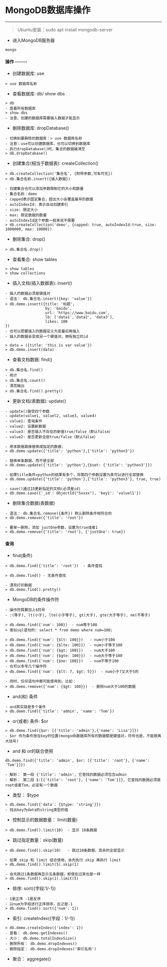 # MongoDB数据库操作
***
> Ubuntu安装：sudo apt install mongodb-server

- 进入MongoDB服务器
```mongojs
mongo
```
#### 操作 ------
- 创建数据库: use
```mongojs
> use 数据库名称
```

- 查看数据库: db/ show dbs
```mongojs
> db
- 查看所有数据库
> show dbs
- 注意，创建的数据库需要插入数据才能显示
```
- 删除数据库: dropDatabase()
```mongojs
- 切换到要删除的数据库：> use 数据库名称
- 注意：use可以创建数据库，也可以切换到数据库
- 执行dropDatabase()时，集合的数据被清空
> db.dropDatabase() 
```
- 创建集合(相当于数据表): createCollection()
```mongojs
> db.createCollection('集合名', {附带参数,可有可无})
> db.集合名称.insert({插入数据})

- 创建集合也可以添加参数限制它的大小和数量
- 集合名称：demo 
- capped表示固定集合，超出大小会覆盖最早的数据
- autoIndexId: 表示自动创建索引
- size: 限定大小
- max: 限定数据的数量
- autoIndexId这个参数一般来说不需要
> db.createCollection('demo', {capped: true, autoIndexId:true, size: 1000000, max: 10000})
```
- 删除集合: drop()
```mongojs
> db.集合名.drop()
```
- 查看集合: show tables
```mongojs
> show tables
> show collections
```

- 插入文档(插入数据表): insert()
```mongojs
- 插入的数据必须是键值对
- 语法： db.集合名.insert({key: 'value'})
> db.demo.insert({title: '标题',
                  by: 'baidu',
                  url: 'https://www.baidu.com',
                  lb: ['data1','data2', 'data3'],
                  likes: 100
})
- 也可以把要插入的数据定义为变量后再插入
- 插入的数据会变成另一个键值对，拥有独立的id

> data = ({title: 'this is var value'})
> db.demo.insert(data)

```
- 查看文档数据: find()
```mongojs
> db.集合名.find()
- 统计
> db.集合名.count()
- 漂亮输出
> db.集合名.find().pretty()
```
- 更新文档(表数据): update()
```mongojs
- update()接受四个参数
- update(value1, valuel2, value3, value4)
- value1: 查询条件
- value2: 设置新数据
- value3: 是否插入不存在的新值true/false（默认false）
- value2: 是否更新全部true/false（默认false）

- 原本数据直接替换成指定的数据:
> db.demo.update({'title': 'python'},{'title': 'python3'}) 

- 替换单条数据，而不是全部
> db.demo.update({'title': 'python'},{$set: {'title': 'python3'}}) 

- 如果title条件=python的结果有多个，将第四个参数设置为真可以进行全部替换
> db.demo.update({'title': 'python'},{'title': 'python3'}, true, true)

- save()通过ID更新指定的文档(必须是id)
> db.demo.save({'_id': ObjectId("5xxxx"), 'key1': 'valuel1'})
```
- 删除集合数据(表数据)
```mongojs
- 语法： db.集合名.remove({条件}) 默认删除条件相符合的
> db.demo.remove({'title': 'root'})

- 要单一删除，添加 justOne参数，设置为true或者1
> db.demo.remove({'title': 'root'}, {'justOne': true})
```
#### 查询
- find(条件)
```mongojs
> db.demo.find({'title': 'root'})  - 条件查找

> db.demo.find() - 无条件查找

- 漂亮打印数据
> db.demo.find().pretty() 
```
- MongoDB的条件操作符
```mongojs
- 操作符需要加上$符号
- :(等于), lt(小于), lte(小于等于), gt(大于), gte(大于等于), ne(不等于)

> db.demo.find({'num': 100})  - num等于100
> 类似sql语句的: select * from demo where num=100;

> db.demo.find({'num': {$lt: 100}})   - num小于100
> db.demo.find({'num': {$lte: 100}})  - num小于等于100
> db.demo.find({'num': {$gt: 100}})   - num大于100
> db.demo.find({'num': {$gte: 100}})  - num大于等于100
> db.demo.find({'num': {$ne: 100}})   - num不等于100
- 也可以多写几个操作符
> db.demo.find({'num': {$lt: 7, $gt: 5}})  - num小于7又大于5的

- 同时，任何语句中都可能使用到，比如：
> db.demo.remove({'num': {$gt: 100}})  - 删除num大于100的数据
```
- and(和) 条件
```mongojs
- and其实就是多个条件
> db.demo.find({'title': 'admin', 'name': 'Tom'})
```
- or(或者) 条件: $or
```mongojs
> db.demo.find({$or: [{'title': 'admin'},{'name': 'Lisa'}]})
- $or 作为条件放在key的位置(mongodb数据库所有的数据都是键值对，符号也是，不能脱离大括号)
```
- and 和 or的联合使用
```mongojs
db.demo.find({'title': 'admin', $or: [{'title': 'root'}, {'name': 'Tom'}]})

- 解析： 第一段 {'title': 'admin', 它查找的数据必须包含admin
- 解析： 第二段 $:[{'title': 'root'}, {'name': 'Tom'}]}, 它查找的数据必须是root或者Tom，必定有一个数据
```
- 类型： $type
```mongojs
> db.demo.find({'data': {$type: 'string'}})
- 找出key为data的string类型的值
```
- 控制显示的数据数量： limit(数量)
```mongojs
> db.demo.find().limit(10)  - 显示 10条数据
```
- 跳过指定数量：skip(数量)
```mongojs
> db.demo.find().skip(10)   - 跳过10条数据，其余的全部显示

- 如果 skip 和 limit 组合使用，会先执行 skip 再执行 limit
> db.demo.find().limit(5).skip(1)

- 会先跳过1条数据再显示五条数据，即使反过来也是一样
> db.demo.find().skip(1).limit(5)
```
- 排序: sort({字段:1/-1})
```mongojs
- 1是正序 -1是反序
- 以num为字段进行正序排序，反之是-1
> db.demo.find().sort({'num': 1})
```
- 索引: createIndex({字段：1/-1})
```mongojs
> db.demo.createIndex({'index': 1})
- 查看： db.demo.getIndexes()
- 大小： db.demo.totalIndexSize()
- 删除所有： db.demo.dropIndexes()
- 删除指定： db.demo.dropIndexes('索引名称')
```
- 聚合： aggregate()
```mongojs

```


 